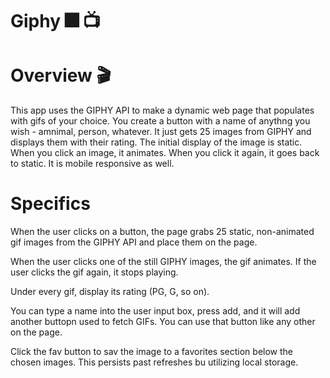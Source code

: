 # Giphy :fireworks: :tv:

# Overview :clapper:

This app uses the GIPHY API to make a dynamic web page that populates with gifs of your choice. You create a button with a name of anythng you wish - amnimal, person, whatever. It just gets 25 images from GIPHY and displays them with their rating. The initial display of the image is static. When you click an image, it animates. When you click it again, it goes back to static. It is mobile responsive as well.

# Specifics
When the user clicks on a button, the page grabs 25 static, non-animated gif images from the GIPHY API and place them on the page.

When the user clicks one of the still GIPHY images, the gif animates. If the user clicks the gif again, it stops playing.

Under every gif, display its rating (PG, G, so on).

You can type a name into the user input box, press add, and it will add another buttopn used to fetch GIFs. You can use that button like any other on the page.

Click the fav button to sav the image to a favorites section below the chosen images. This persists past refreshes bu utilizing local storage.

